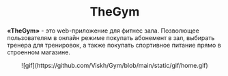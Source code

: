 # <h1 align="center"> TheGym </h1>

**«TheGym»** - это web-приложение для фитнес зала. Позволющее пользователям в онлайн режиме покупать абонемент в зал, выбирать тренера для тренировок, а также покупать спортивное питание прямо в строенном магазине.

<p align="center">
![gif](https://github.com/Viskh/Gym/blob/main/static/gif/home.gif)
</p>
